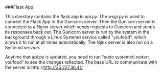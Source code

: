 ###Flask App

This directory contains the flask app in api.py. The wsgi.py is used to connect the Flask App to the Gunicorn server.
Then the Gunicorn server is connected to a Nginx server which sends requests to Gunicorn and sends its responses back out.
The Gunicorn server is run by the system in the background through a Linux Systemd service called "youfood", which allows 
it to run at all times automatically.
The Njinx server is also run on a Systemd service.

Anytime that api.py is updated, you need to run "sudo systemctl restart youfood" to see the changes reflected.
The base URL to communicate with the server is http://http://35.227.36.41/
